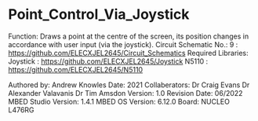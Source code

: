 Point_Control_Via_Joystick
==========================

Function:               Draws a point at the centre of the screen, its position changes in accordance with user input (via the joystick).
Circuit Schematic No.:  9        : https://github.com/ELECXJEL2645/Circuit_Schematics
Required Libraries:     Joystick : https://github.com/ELECXJEL2645/Joystick
                        N5110    : https://github.com/ELECXJEL2645/N5110

Authored by:            Andrew Knowles
Date:                   2021
Collaberators:          Dr Craig Evans
                        Dr Alexander Valavanis
                        Dr Tim Amsdon
Version:                1.0
Revision Date:          06/2022 
MBED Studio Version:    1.4.1
MBED OS Version:        6.12.0
Board:	                NUCLEO L476RG
